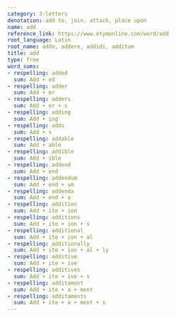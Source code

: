 ```yaml
---
category: 3-letters
denotation: add to, join, attach, place upon
name: add
reference_link: https://www.etymonline.com/word/add
root_language: Latin
root_name: addo, addere, addidi, additum
title: add
type: free
word_sums:
- respelling: added
  sum: Add + ed
- respelling: adder
  sum: Add + er
- respelling: adders
  sum: Add + er + s
- respelling: adding
  sum: Add + ing
- respelling: adds
  sum: Add + s
- respelling: addable
  sum: Add + able
- respelling: addible
  sum: Add + ible
- respelling: addend
  sum: Add + end
- respelling: addendum
  sum: Add + end + um
- respelling: addenda
  sum: Add + end + a
- respelling: addition
  sum: Add + ite + ion
- respelling: additions
  sum: Add + ite + ion + s
- respelling: additional
  sum: Add + ite + ion + al
- respelling: additionally
  sum: Add + ite + ion + al + ly
- respelling: additive
  sum: Add + ite + ive
- respelling: additives
  sum: Add + ite + ive + s
- respelling: additament
  sum: Add + ite + a + ment
- respelling: additaments
  sum: Add + ite + a + ment + s
---
```

